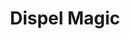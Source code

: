 ---
title: "Dispel Magic"
permalink: /spells/dispel-magic/
tags:
  - Spell
available_for:
  - Bard
  - Cleric
  - Druid
  - Paladin
  - Sorcerer
  - Warlock
  - Wizard
level: "3rd Level"
school: "Abjuration"
range: "120 ft"
comp:
  - V
  - S
description: |
  Choose one creature, object, or magical effect within range. Any spell of 3rd level or lower on the target ends. For each spell of 4th level or higher on the target, make an ability check using your spellcasting ability. The DC equals 10 + the spell's level. On a successful check, the spell ends.

  **At higher levels.** When you cast this spell using a spell slot of 4th level or higher, you automatically end the effects of a spell on the target if the spell's level is equal to or less than the level of the spell slot you used.
excerpt: "Choose one creature, object, or magical effect within range."
source: "Basic Rules"
---